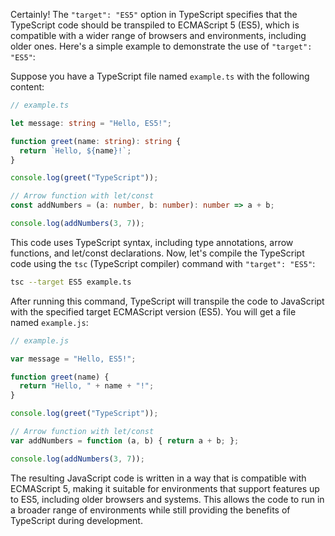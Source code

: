Certainly! The `"target": "ES5"` option in TypeScript specifies that the TypeScript code should be transpiled to ECMAScript 5 (ES5), which is compatible with a wider range of browsers and environments, including older ones. Here's a simple example to demonstrate the use of `"target": "ES5"`:

Suppose you have a TypeScript file named `example.ts` with the following content:

```typescript
// example.ts

let message: string = "Hello, ES5!";

function greet(name: string): string {
  return `Hello, ${name}!`;
}

console.log(greet("TypeScript"));

// Arrow function with let/const
const addNumbers = (a: number, b: number): number => a + b;

console.log(addNumbers(3, 7));
```

This code uses TypeScript syntax, including type annotations, arrow functions, and let/const declarations. Now, let's compile the TypeScript code using the `tsc` (TypeScript compiler) command with `"target": "ES5"`:

```bash
tsc --target ES5 example.ts
```

After running this command, TypeScript will transpile the code to JavaScript with the specified target ECMAScript version (ES5). You will get a file named `example.js`:

```javascript
// example.js

var message = "Hello, ES5!";

function greet(name) {
  return "Hello, " + name + "!";
}

console.log(greet("TypeScript"));

// Arrow function with let/const
var addNumbers = function (a, b) { return a + b; };

console.log(addNumbers(3, 7));
```

The resulting JavaScript code is written in a way that is compatible with ECMAScript 5, making it suitable for environments that support features up to ES5, including older browsers and systems. This allows the code to run in a broader range of environments while still providing the benefits of TypeScript during development.